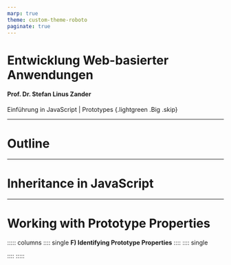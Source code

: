 ```yaml
---
marp: true
theme: custom-theme-roboto
paginate: true
---
```

<style>
/**
 * @theme enable-all-auto-scaling
 * @auto-scaling true
 */

/* @import 'default'; */
/* @import url('user-theme2.css'); */



</style>

<!-- marp --engine ./engine.js --watch --theme-set custom-theme-roboto.css -- --allow-local-files js_prototypes.md -->
<!-- marp --pdf --allow-local-files --engine ./engine.js --theme-set custom-theme-roboto.css -- js_prototypes.md -->

# Entwicklung Web-basierter Anwendungen

#### Prof. Dr. Stefan Linus Zander 

Einführung in JavaScript | Prototypes  {.lightgreen .Big .skip}


---
<!-- header: Foundational Concepts -->
<!-- footer: Entwicklung Web-basierter Anwendungen | Einführung in JavaScript – Funktionen | Prof. Dr. Stefan Zander | Hochschule Darmstadt – University of Applied Sciences -->

# Outline


---
# Inheritance in JavaScript



---
# Working with Prototype Properties

::::: columns
:::: single
**F) Identifying Prototype Properties**
::::
:::: single

::::
:::::